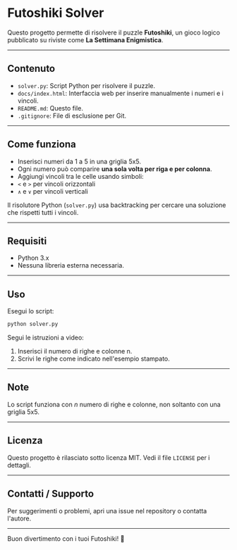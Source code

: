 # Futoshiki Solver

Questo progetto permette di risolvere il puzzle **Futoshiki**, un gioco logico pubblicato su riviste come **La Settimana Enigmistica**.

---

## Contenuto

- `solver.py`: Script Python per risolvere il puzzle.
- `docs/index.html`: Interfaccia web per inserire manualmente i numeri e i vincoli.
- `README.md`: Questo file.
- `.gitignore`: File di esclusione per Git.

---

## Come funziona

- Inserisci numeri da 1 a 5 in una griglia 5x5.
- Ogni numero può comparire **una sola volta per riga e per colonna**.
- Aggiungi vincoli tra le celle usando simboli:
- `<` e `>` per vincoli orizzontali
- `∧` e `∨` per vincoli verticali

Il risolutore Python (`solver.py`) usa backtracking per cercare una soluzione che rispetti tutti i vincoli.

---

## Requisiti

- Python 3.x
- Nessuna libreria esterna necessaria.

---

## Uso

Esegui lo script:

```bash
python solver.py
```

Segui le istruzioni a video:

1. Inserisci il numero di righe e colonne n.
2. Scrivi le righe come indicato nell'esempio stampato.

---

## Note

Lo script funziona con *n* numero di righe e colonne, non soltanto con una griglia 5x5.

---

## Licenza

Questo progetto è rilasciato sotto licenza MIT. Vedi il file `LICENSE` per i dettagli.

---

## Contatti / Supporto

Per suggerimenti o problemi, apri una issue nel repository o contatta l'autore.

---

Buon divertimento con i tuoi Futoshiki! 🧩

